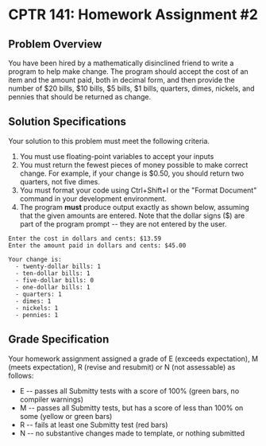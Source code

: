 # CPTR 141: Homework Assignment #2

## Problem Overview

You have been hired by a mathematically disinclined friend to write a program to help make change.  The program should accept the cost of an item and the amount paid, both in decimal form, and then provide the number of $20 bills, $10 bills, $5 bills, $1 bills, quarters, dimes, nickels, and pennies that should be returned as change.

## Solution Specifications

Your solution to this problem must meet the following criteria.

1. You must use floating-point variables to accept your inputs
2. You must return the fewest pieces of money possible to make correct change.  For example, if your change is $0.50, you should return two quarters, not five dimes.
3. You must format your code using Ctrl+Shift+I or the "Format Document" command in your development environment.
4. The program **must** produce output exactly as shown below, assuming that the given amounts are entered.  Note that the dollar signs ($) are part of the program prompt -- they are not entered by the user.

```
Enter the cost in dollars and cents: $13.59
Enter the amount paid in dollars and cents: $45.00

Your change is:
  - twenty-dollar bills: 1
  - ten-dollar bills: 1
  - five-dollar bills: 0
  - one-dollar bills: 1
  - quarters: 1
  - dimes: 1
  - nickels: 1
  - pennies: 1
```

## Grade Specification

Your homework assignment assigned a grade of E (exceeds expectation), M (meets expectation), R (revise and resubmit) or N (not assessable)  as follows:

- E -- passes all Submitty tests with a score of 100% (green bars, no compiler warnings)
- M -- passes all Submitty tests, but has a score of less than 100% on some (yellow or green bars)
- R -- fails at least one Submitty test (red bars)
- N -- no substantive changes made to template, or nothing submitted
